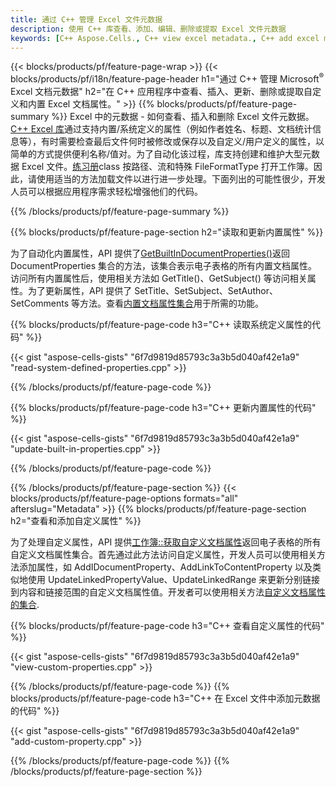 ```yaml
---
title: 通过 C++ 管理 Excel 文件元数据
description: 使用 C++ 库查看、添加、编辑、删除或提取 Excel 文件元数据
keywords: [C++ Aspose.Cells., C++ view excel metadata., C++ add excel metadata., C++ insert excel metadata., C++ edit excel metadata., C++ remove excel metadata., C++ extract excel metadata., C++ modify excel metadata]
---
```

{{< blocks/products/pf/feature-page-wrap >}}
{{< blocks/products/pf/i18n/feature-page-header h1="通过 C++ 管理 Microsoft<sup>&reg;</sup> Excel 文档元数据" h2="在 C++ 应用程序中查看、插入、更新、删除或提取自定义和内置 Excel 文档属性。" >}}
{{% blocks/products/pf/feature-page-summary %}}
 Excel 中的元数据 - 如何查看、插入和删除 Excel 文件元数据。[C++ Excel 库](/cells/zh/cpp/)通过支持内置/系统定义的属性（例如作者姓名、标题、文档统计信息等），有时需要检查最后文件何时被修改或保存以及自定义/用户定义的属性，以简单的方式提供便利名称/值对。为了自动化该过程，库支持创建和维护大型元数据 Excel 文件。[练习册](https://reference.aspose.com/cells/cpp/aspose.cells/workbook/)class 按路径、流和特殊 FileFormatType 打开工作簿。因此，请使用适当的方法加载文件以进行进一步处理。下面列出的可能性很少，开发人员可以根据应用程序需求轻松增强他们的代码。
 
{{% /blocks/products/pf/feature-page-summary %}}

{{% blocks/products/pf/feature-page-section h2="读取和更新内置属性" %}}

为了自动化内置属性，API 提供了[GetBuiltInDocumentProperties()](https://reference.aspose.com/cells/cpp/aspose.cells/workbook/getbuiltindocumentproperties/)返回 DocumentProperties 集合的方法，该集合表示电子表格的所有内置文档属性。访问所有内置属性后，使用相关方法如 GetTitle()、GetSubject() 等访问相关属性。为了更新属性，API 提供了 SetTitle、SetSubject、SetAuthor、SetComments 等方法。查看[内置文档属性集合](https://reference.aspose.com/cells/cpp/aspose.cells.properties/builtindocumentpropertycollection/)用于所需的功能。

{{% blocks/products/pf/feature-page-code h3="C++ 读取系统定义属性的代码" %}}

{{< gist "aspose-cells-gists" "6f7d9819d85793c3a3b5d040af42e1a9" "read-system-defined-properties.cpp" >}}

{{% /blocks/products/pf/feature-page-code %}}

{{% blocks/products/pf/feature-page-code h3="C++ 更新内置属性的代码" %}}

{{< gist "aspose-cells-gists" "6f7d9819d85793c3a3b5d040af42e1a9" "update-built-in-properties.cpp" >}}

{{% /blocks/products/pf/feature-page-code %}}


{{% /blocks/products/pf/feature-page-section %}}
{{< blocks/products/pf/feature-page-options formats="all" afterslug="Metadata" >}}
{{% blocks/products/pf/feature-page-section h2="查看和添加自定义属性" %}}

为了处理自定义属性，API 提供[工作簿::获取自定义文档属性](https://reference.aspose.com/cells/cpp/aspose.cells/workbook/getcustomdocumentproperties/)返回电子表格的所有自定义文档属性集合。首先通过此方法访问自定义属性，开发人员可以使用相关方法添加属性，如 AddIDocumentProperty、AddLinkToContentProperty 以及类似地使用 UpdateLinkedPropertyValue、UpdateLinkedRange 来更新分别链接到内容和链接范围的自定义文档属性值。开发者可以使用相关方法[自定义文档属性的集合](https://reference.aspose.com/cells/cpp/aspose.cells.properties/customdocumentpropertycollection/).

{{% blocks/products/pf/feature-page-code h3="C++ 查看自定义属性的代码" %}}

{{< gist "aspose-cells-gists" "6f7d9819d85793c3a3b5d040af42e1a9" "view-custom-properties.cpp" >}}

{{% /blocks/products/pf/feature-page-code %}}
{{% blocks/products/pf/feature-page-code h3="C++ 在 Excel 文件中添加元数据的代码" %}}

{{< gist "aspose-cells-gists" "6f7d9819d85793c3a3b5d040af42e1a9" "add-custom-property.cpp" >}}

{{% /blocks/products/pf/feature-page-code %}}
{{% /blocks/products/pf/feature-page-section %}}
